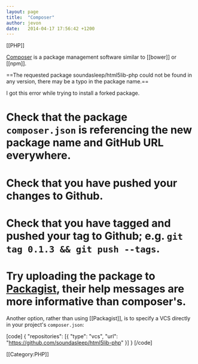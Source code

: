 ```yaml
---
layout: page
title:  "Composer"
author: jevon
date:   2014-04-17 17:56:42 +1200
---
```


[[PHP]]

<a href="https://getcomposer.org/">Composer</a> is a package management software similar to [[bower]] or [[npm]].

==The requested package soundasleep/html5lib-php could not be found in any version, there may be a typo in the package name.==

I got this error while trying to install a forked package.

# Check that the package `composer.json` is referencing the new package name and GitHub URL everywhere.
# Check that you have pushed your changes to Github.
# Check that you have tagged and pushed your tag to Github; e.g. `git tag 0.1.3 && git push --tags`.
# Try uploading the package to <a href="https://packagist.org/">Packagist</a>, their help messages are more informative than composer's.

Another option, rather than using [[Packagist]], is to specify a VCS directly in your project's `composer.json`:

[code]
{
  "repositories": [{
    "type": "vcs",
    "url": "https://github.com/soundasleep/html5lib-php"
  }]
}
[/code]

[[Category:PHP]]